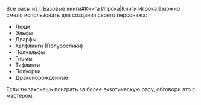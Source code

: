 Все расы из [[Базовые книги#Книга Игрока|Книги Игрока]] можно смело использовать для создания своего персонажа:

- Люди
- Эльфы
- Дварфы
- Халфлинги (Полурослики)
- Полуэльфы
- Гномы
- Тифлинги
- Полуорки
- Драконорождённые

Если ты захочешь поиграть за более экзотическую расу, обговори это с мастером.
